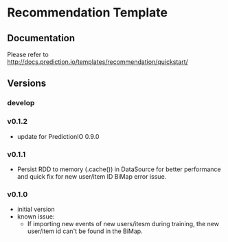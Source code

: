 # Recommendation Template

## Documentation

Please refer to http://docs.prediction.io/templates/recommendation/quickstart/

## Versions

### develop

### v0.1.2

- update for PredictionIO 0.9.0

### v0.1.1

- Persist RDD to memory (.cache()) in DataSource for better performance and quick fix for new user/item ID BiMap error issue.

### v0.1.0

- initial version
- known issue:
  * If importing new events of new users/itesm during training, the new user/item id can't be found in the BiMap.
